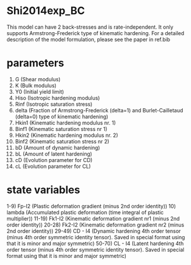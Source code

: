 # Shi2014exp_BC
This model can have 2 back-stresses and is rate-independent. It only supports Armstrong-Frederick type of kinematic hardening. For a detailed description of the model formulation, please see the paper in ref.bib

# parameters
1. G (Shear modulus)
2. K (Bulk modulus)
3. Y0 (Initial yield limit) 
4. Hiso (Isotropic hardening modulus)
5. Rinf (Isotropic saturation stress)
6. delta (Fraction of Armstrong-Frederick (delta=1) and Burlet-Cailletaud (delta=0) type of kinematic hardening)
7. Hkin1 (Kinematic hardening modulus nr. 1)
8. Binf1 (Kinematic saturation stress nr 1)
9. Hkin2 (Kinematic hardening modulus nr. 2)
10. Binf2 (Kinematic saturation stress nr 2)
11. bD (Amount of dynamic hardening)
12. bL (Amount of latent hardening)
13. cD (Evolution parameter for CD)
14. cL (Evolution parameter for CL)


# state variables
1-9) Fp-I2 (Plastic deformation gradient (minus 2nd order identity))
10) lambda (Accumulated plastic deformation (time integral of plastic multiplier))
11-19) Fk1-I2 (Kinematic deformation gradient nr1 (minus 2nd order identity))
20-28) Fk2-I2 (Kinematic deformation gradient nr2 (minus 2nd order identity))
29-49) CD - I4 (Dynamic hardening 4th order tensor (minus 4th order symmetric identity tensor). Saved in special format using that it is minor and major symmetric)
50-70) CL - I4 (Latent hardening 4th order tensor (minus 4th order symmetric identity tensor). Saved in special format using that it is minor and major symmetric)